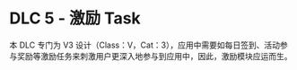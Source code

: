 # DLC 5 - 激励 Task

本 DLC 专门为 V3 设计（Class：V，Cat：3），应用中需要如每日签到、活动参与奖励等激励任务来刺激用户更深入地参与到应用中，因此，激励模块应运而生。

